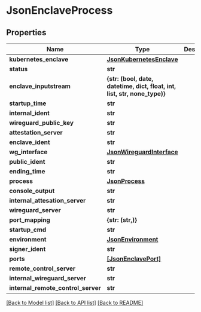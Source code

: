 # JsonEnclaveProcess


## Properties
Name | Type | Description | Notes
------------ | ------------- | ------------- | -------------
**kubernetes_enclave** | [**JsonKubernetesEnclave**](JsonKubernetesEnclave.md) |  | [optional] 
**status** | **str** |  | [optional] 
**enclave_inputstream** | **{str: (bool, date, datetime, dict, float, int, list, str, none_type)}** |  | [optional] 
**startup_time** | **str** |  | [optional] 
**internal_ident** | **str** |  | [optional] 
**wireguard_public_key** | **str** |  | [optional] 
**attestation_server** | **str** |  | [optional] 
**enclave_ident** | **str** |  | [optional] 
**wg_interface** | [**JsonWireguardInterface**](JsonWireguardInterface.md) |  | [optional] 
**public_ident** | **str** |  | [optional] 
**ending_time** | **str** |  | [optional] 
**process** | [**JsonProcess**](JsonProcess.md) |  | [optional] 
**console_output** | **str** |  | [optional] 
**internal_attesation_server** | **str** |  | [optional] 
**wireguard_server** | **str** |  | [optional] 
**port_mapping** | **{str: (str,)}** |  | [optional] 
**startup_cmd** | **str** |  | [optional] 
**environment** | [**JsonEnvironment**](JsonEnvironment.md) |  | [optional] 
**signer_ident** | **str** |  | [optional] 
**ports** | [**[JsonEnclavePort]**](JsonEnclavePort.md) |  | [optional] 
**remote_control_server** | **str** |  | [optional] 
**internal_wireguard_server** | **str** |  | [optional] 
**internal_remote_control_server** | **str** |  | [optional] 

[[Back to Model list]](../README.md#documentation-for-models) [[Back to API list]](../README.md#documentation-for-api-endpoints) [[Back to README]](../README.md)



